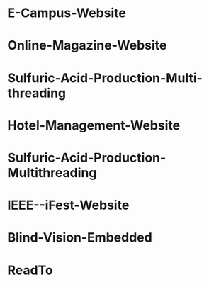 # E-Campus-Website
# Online-Magazine-Website
# Sulfuric-Acid-Production-Multi-threading
# Hotel-Management-Website
# Sulfuric-Acid-Production-Multithreading
# IEEE--iFest-Website
# Blind-Vision-Embedded
# ReadTo
